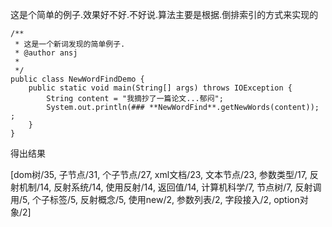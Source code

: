 这是个简单的例子.效果好不好.不好说.算法主要是根据.倒排索引的方式来实现的
<pre><code>/**
 * 这是一个新词发现的简单例子.
 * @author ansj
 *
 */
public class NewWordFindDemo {
	public static void main(String[] args) throws IOException {
		String content = "我摘抄了一篇论文...郁闷";
		System.out.println(### **NewWordFind**.getNewWords(content)); ;
	}
}</code></pre>

得出结果


[dom树/35, 子节点/31, 个子节点/27, xml文档/23, 文本节点/23, 参数类型/17, 反射机制/14, 反射系统/14, 使用反射/14, 返回值/14, 计算机科学/7, 节点树/7, 反射调用/5, 个子标签/5, 反射概念/5, 使用new/2, 参数列表/2, 字段接入/2, option对象/2]
